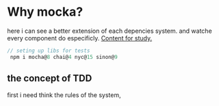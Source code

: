# Why mocka?

here i can see a better extension of each depencies system. and watche every component do especificly.
<a href='https://www.youtube.com/watch?v=9COpZuJzx18&list=PLVQmnJOxIUz9JYhpHPa9bBRDPGqhsuP5q&index=1&t=6s&ab_channel=ErickWendel'>Content for study. </a>

```js
// seting up libs for tests
 npm i mocha@8 chai@4 nyc@15 sinon@9
```

## the concept of TDD

first i need think the rules of the system, 
